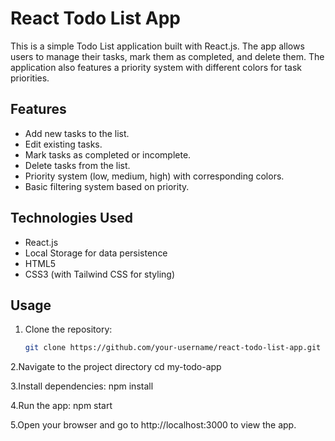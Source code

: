# React Todo List App

This is a simple Todo List application built with React.js. The app allows users to manage their tasks, mark them as completed, and delete them. The application also features a priority system with different colors for task priorities.

## Features

- Add new tasks to the list.
- Edit existing tasks.
- Mark tasks as completed or incomplete.
- Delete tasks from the list.
- Priority system (low, medium, high) with corresponding colors.
- Basic filtering system based on priority.

## Technologies Used

- React.js
- Local Storage for data persistence
- HTML5
- CSS3 (with Tailwind CSS for styling)

## Usage

1. Clone the repository:

   ```bash
   git clone https://github.com/your-username/react-todo-list-app.git
2.Navigate to the project directory
cd my-todo-app

3.Install dependencies:
npm install

4.Run the app:
npm start

5.Open your browser and go to http://localhost:3000 to view the app.

